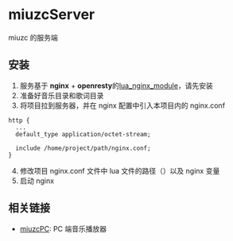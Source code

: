 # miuzcServer

miuzc 的服务端

## 安装

1. 服务基于 **nginx** + **openresty**的[lua_nginx_module](https://github.com/openresty/lua-nginx-module)，请先安装
2. 准备好音乐目录和歌词目录
3. 将项目拉到服务器，并在 nginx 配置中引入本项目内的 nginx.conf

```
http {
  ...
  default_type application/octet-stream;

  include /home/project/path/nginx.conf;
}
```

4. 修改项目 nginx.conf 文件中 lua 文件的路径（）以及 nginx 变量
5. 启动 nginx

## 相关链接

- [miuzcPC](https://github.com/miboqiang130/miuzcPC): PC 端音乐播放器
